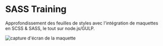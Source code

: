 # SASS Training

Approfondissement des feuilles de styles avec l'intégration de maquettes en SCSS & SASS, le tout sur node.js/GULP.

![capture d'écran de la maquette](https://imgur.com/ewNBtLE)
